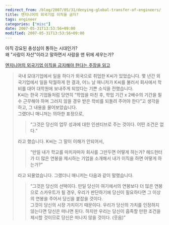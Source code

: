 ```yaml
---
redirect_from: /blog/2007/05/31/denying-global-transfer-of-engineers/
title: 엔지니어의 외국기업 이직을 금지?
tags: engineer 
categories: ["misc"]
date: 2007-05-31T13:53:56+09:00
modified: 2007-05-31T13:53:56+09:00
---
```

아직 강요된 충성심이 통하는 시대인가?  
왜 "사람이 자산"이라고 말하면서 사람을 맨 뒤에 세우는가?
  
[엔지니어의 외국기업 이직을 금지해야 한다는 주장을 읽고](http://www.smartplace.co.kr/blog_post_174.aspx)

> 국내 모대기업에서 일을 하다가 외국으로 취업한 K씨가 있었습니다. 몇
> 년간 외국기업에서 일을 탁월하게 한 결과, 어느 날 매니저가 K씨를
> 불러서 회사에서 학비를 대어 대학원에 보내주게 되었다는 기쁜 소식을
> 전했습니다.  
> K씨는 한국 기업들처럼 당연히 “학업을 마친 후, 학업 기간 x 2배수의
> 기간을 필수 근무해야 하며 그러지 않을 경우 받은 학비를 되돌려
> 주어야 한다”고 생각을 하고, 그 내용을 물어보았습니다.  
> 그랬더니 매니저는 의아한 표정으로,  
>
> > “그것은 당신의 업무 성과에 대한 인센티브로 주는 것이다. 어떤 조건은
> > 없다.”
>
> 라고 했습니다.  K씨는 그 말이 이해가 안되어서,  
>
> > “만일 내가 학교를 마치자마자 회사를 그만두면 어떻게 하는가?
> > 헤드헌터가 더 많은 연봉을 제시하는 기업을 소개해서 내가 이직을
> > 하면 어떻게 하는가?”
>
> 라고 되물었습니다.  그랬더니 매니저는 다음과 같이 말했습니다.  
>
> > “그것은 당신의 선택이다. 만일 당신이 여기에서의 연봉보다 더 많은
> > 연봉으로 스카우트가 될 경우, 우리가 판단하기에 당신이 필요하다면
> > 그 이상의 연봉을 주어서 당신을 붙잡을 것이다.  
> > 그것이 당신의 시장 가치이기 때문이다. 우리가 당신의 가치를 인정하지
> > 않는다면 당신은 떠나면 된다. 하지만 우리는 당신이 흡족할 만한 조건을
> > 제시할 것이므로 당신은 떠나지 않을 것이다. (웃음)”
